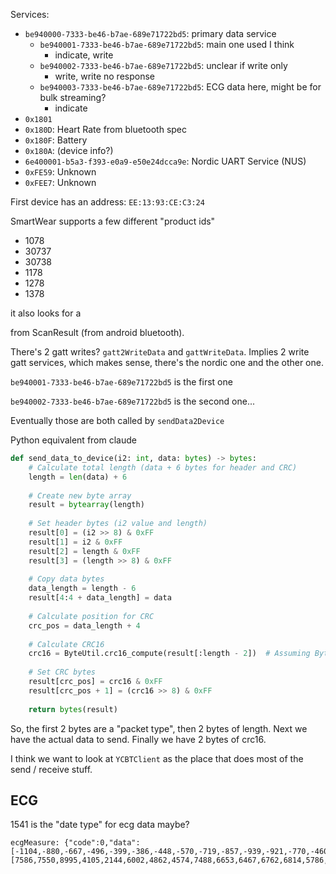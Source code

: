 
Services:
 
 - `be940000-7333-be46-b7ae-689e71722bd5`: primary data service
	 - `be940001-7333-be46-b7ae-689e71722bd5`: main one used I think
		 - indicate, write
	 - `be940002-7333-be46-b7ae-689e71722bd5`: unclear if write only
		 - write, write no response
	 - `be940003-7333-be46-b7ae-689e71722bd5`: ECG data here, might be for bulk streaming?
		 - indicate
 - `0x1801`
 - `0x180D`: Heart Rate from bluetooth spec
 - `0x180F`: Battery
 - `0x180A`: (device info?)
 - `6e400001-b5a3-f393-e0a9-e50e24dcca9e`: Nordic UART Service (NUS)
 - `0xFE59`: Unknown
 - `0xFEE7`: Unknown


First device has an address: `EE:13:93:CE:C3:24`

SmartWear supports a few different "product ids"

- 1078
- 30737
- 30738
- 1178
- 1278
- 1378

it also looks for a 

from ScanResult (from android bluetooth). 

There's 2 gatt writes? `gatt2WriteData` and `gattWriteData`. Implies 2 write gatt services, which makes sense, there's the nordic one and the other one.

`be940001-7333-be46-b7ae-689e71722bd5` is the first one

`be940002-7333-be46-b7ae-689e71722bd5` is the second one...

Eventually those are both called by `sendData2Device`

Python equivalent from claude

```python
def send_data_to_device(i2: int, data: bytes) -> bytes:
    # Calculate total length (data + 6 bytes for header and CRC)
    length = len(data) + 6
    
    # Create new byte array
    result = bytearray(length)
    
    # Set header bytes (i2 value and length)
    result[0] = (i2 >> 8) & 0xFF
    result[1] = i2 & 0xFF
    result[2] = length & 0xFF
    result[3] = (length >> 8) & 0xFF
    
    # Copy data bytes
    data_length = length - 6
    result[4:4 + data_length] = data
    
    # Calculate position for CRC
    crc_pos = data_length + 4
    
    # Calculate CRC16
    crc16 = ByteUtil.crc16_compute(result[:length - 2])  # Assuming ByteUtil is available
    
    # Set CRC bytes
    result[crc_pos] = crc16 & 0xFF
    result[crc_pos + 1] = (crc16 >> 8) & 0xFF
    
    return bytes(result)
```

So, the first 2 bytes are a "packet type", then 2 bytes of length. Next we have the actual data to send. Finally we have 2 bytes of crc16.


I think we want to look at `YCBTClient` as the place that does most of the send / receive stuff.

## ECG

1541 is the "date type" for ecg data maybe?

```
ecgMeasure: {"code":0,"data":[-1104,-880,-667,-496,-399,-386,-448,-570,-719,-857,-939,-921,-770,-460,6,599,1259,1908,2455,2840,3013,2974,2736,2348,1860,1323,777,242,-272,-764,-1237,-1676,-2069,-2397,-2633,-2755,-2744,-2601,-2342,-2001,-1629,-1295,-1052,-937,-952,-1069,-1221,-1327,-1326,-1191,-950,-698,-564,-654,-1032,-1655,-2384,-2969],"dataType":1541,"originalData":[7586,7550,8995,4105,2144,6002,4862,4574,7488,6653,6467,6762,6814,5786,5328,5515,7100,6869,4440,6596,6850,4501,976,2366,1743,-1354,1899,4000,-1079,-428,4175,2613,-852,-403,1400,-1213,-2881,-4692,-1125,-1074,3296,1023,-3707,-270,972,2882,1854,-3524,-1169,-1797,-259,263,-939,-770,117,1556,3660,704]}
```
